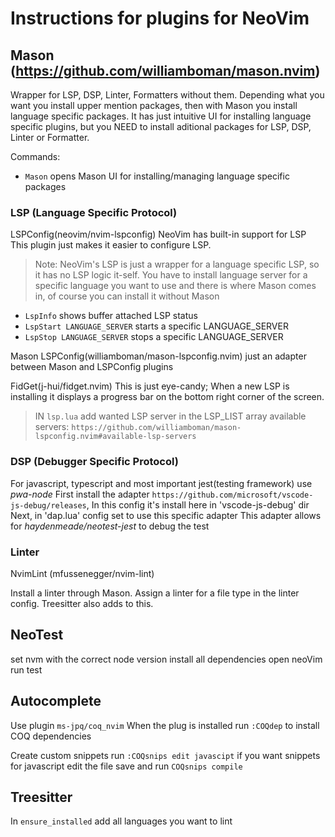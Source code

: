 # Instructions for plugins for NeoVim

## Mason (https://github.com/williamboman/mason.nvim)

Wrapper for LSP, DSP, Linter, Formatters without them.
Depending what you want you install upper mention packages, then with Mason you install language specific packages.
It has just intuitive UI for installing language specific plugins,
but you NEED to install aditional packages for LSP, DSP, Linter or Formatter.

Commands:
- `Mason` opens Mason UI for installing/managing language specific packages

### LSP (Language Specific Protocol)

LSPConfig(neovim/nvim-lspconfig)
NeoVim has built-in support for LSP
This plugin just makes it easier to configure LSP.

> Note: NeoVim's LSP is just a wrapper for a language specific LSP, so it has no LSP logic it-self.
> You have to install language server for a specific language you want to use and there is where Mason comes in, of course you can install it without Mason

- `LspInfo` shows buffer attached LSP status
- `LspStart LANGUAGE_SERVER` starts a specific LANGUAGE_SERVER
- `LspStop LANGUAGE_SERVER` stops a specific LANGUAGE_SERVER

Mason LSPConfig(williamboman/mason-lspconfig.nvim)
just an adapter between Mason and LSPConfig plugins

FidGet(j-hui/fidget.nvim)
This is just eye-candy; When a new LSP is installing it displays a progress bar on the bottom right corner of the screen.

> IN `lsp.lua` add wanted LSP server in the LSP_LIST array
> available servers: `https://github.com/williamboman/mason-lspconfig.nvim#available-lsp-servers`

### DSP (Debugger Specific Protocol)

For javascript, typescript and most important jest(testing framework) use *pwa-node*
First install the adapter `https://github.com/microsoft/vscode-js-debug/releases`,
In this config it's install here in 'vscode-js-debug' dir
Next, in 'dap.lua' config set to use this specific adapter
This adapter allows for *haydenmeade/neotest-jest* to debug the test

### Linter

NvimLint (mfussenegger/nvim-lint)

Install a linter through Mason.
Assign a linter for a file type in the linter config.
Treesitter also adds to this.

## NeoTest

set nvm with the correct node version
install all dependencies
open neoVim
run test

## Autocomplete

Use plugin `ms-jpq/coq_nvim`
When the plug is installed run `:COQdep` to install COQ dependencies

Create custom snippets
run `:COQsnips edit javascipt` if you want snippets for javascript
edit the file
save
and run `COQsnips compile`


## Treesitter

In `ensure_installed` add all languages you want to lint

